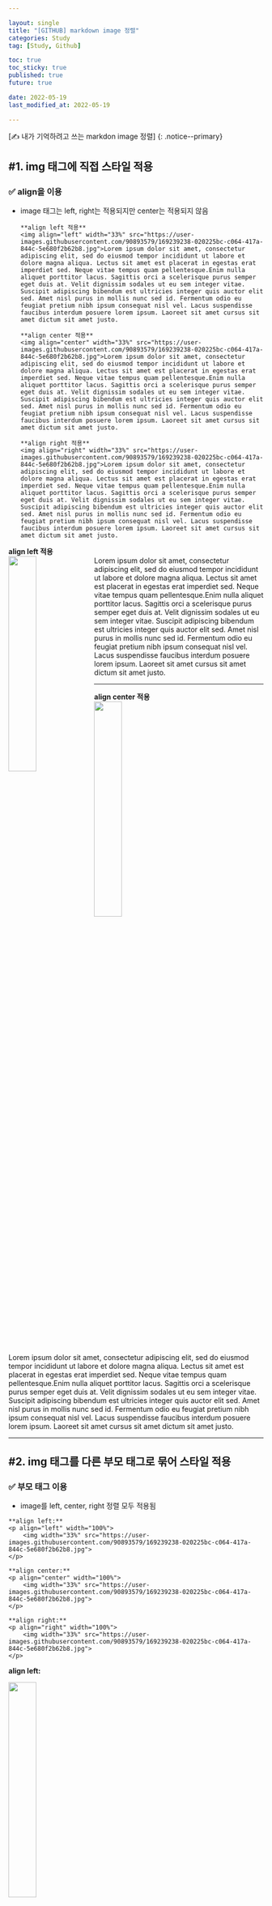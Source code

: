 ```yaml
---

layout: single
title: "[GITHUB] markdown image 정렬"
categories: Study
tag: [Study, Github]

toc: true
toc_sticky: true
published: true
future: true

date: 2022-05-19
last_modified_at: 2022-05-19

---
```


[✍️ 내가 기억하려고 쓰는 markdon image 정렬]
{: .notice--primary}

## #1. img 태그에 직접 스타일 적용
### ✅ align을 이용
- image 태그는 left, right는 적용되지만 center는 적용되지 않음  
    ```
    **align left 적용**
    <img align="left" width="33%" src="https://user-images.githubusercontent.com/90893579/169239238-020225bc-c064-417a-844c-5e680f2b62b8.jpg">Lorem ipsum dolor sit amet, consectetur adipiscing elit, sed do eiusmod tempor incididunt ut labore et dolore magna aliqua. Lectus sit amet est placerat in egestas erat imperdiet sed. Neque vitae tempus quam pellentesque.Enim nulla aliquet porttitor lacus. Sagittis orci a scelerisque purus semper eget duis at. Velit dignissim sodales ut eu sem integer vitae. Suscipit adipiscing bibendum est ultricies integer quis auctor elit sed. Amet nisl purus in mollis nunc sed id. Fermentum odio eu feugiat pretium nibh ipsum consequat nisl vel. Lacus suspendisse faucibus interdum posuere lorem ipsum. Laoreet sit amet cursus sit amet dictum sit amet justo.

    **align center 적용**
    <img align="center" width="33%" src="https://user-images.githubusercontent.com/90893579/169239238-020225bc-c064-417a-844c-5e680f2b62b8.jpg">Lorem ipsum dolor sit amet, consectetur adipiscing elit, sed do eiusmod tempor incididunt ut labore et dolore magna aliqua. Lectus sit amet est placerat in egestas erat imperdiet sed. Neque vitae tempus quam pellentesque.Enim nulla aliquet porttitor lacus. Sagittis orci a scelerisque purus semper eget duis at. Velit dignissim sodales ut eu sem integer vitae. Suscipit adipiscing bibendum est ultricies integer quis auctor elit sed. Amet nisl purus in mollis nunc sed id. Fermentum odio eu feugiat pretium nibh ipsum consequat nisl vel. Lacus suspendisse faucibus interdum posuere lorem ipsum. Laoreet sit amet cursus sit amet dictum sit amet justo.

    **align right 적용**
    <img align="right" width="33%" src="https://user-images.githubusercontent.com/90893579/169239238-020225bc-c064-417a-844c-5e680f2b62b8.jpg">Lorem ipsum dolor sit amet, consectetur adipiscing elit, sed do eiusmod tempor incididunt ut labore et dolore magna aliqua. Lectus sit amet est placerat in egestas erat imperdiet sed. Neque vitae tempus quam pellentesque.Enim nulla aliquet porttitor lacus. Sagittis orci a scelerisque purus semper eget duis at. Velit dignissim sodales ut eu sem integer vitae. Suscipit adipiscing bibendum est ultricies integer quis auctor elit sed. Amet nisl purus in mollis nunc sed id. Fermentum odio eu feugiat pretium nibh ipsum consequat nisl vel. Lacus suspendisse faucibus interdum posuere lorem ipsum. Laoreet sit amet cursus sit amet dictum sit amet justo.  
    ```
  
**align left 적용**  
<img align="left" width="33%" src="https://user-images.githubusercontent.com/90893579/169239238-020225bc-c064-417a-844c-5e680f2b62b8.jpg">Lorem ipsum dolor sit amet, consectetur adipiscing elit, sed do eiusmod tempor incididunt ut labore et dolore magna aliqua. Lectus sit amet est placerat in egestas erat imperdiet sed. Neque vitae tempus quam pellentesque.Enim nulla aliquet porttitor lacus. Sagittis orci a scelerisque purus semper eget duis at. Velit dignissim sodales ut eu sem integer vitae. Suscipit adipiscing bibendum est ultricies integer quis auctor elit sed. Amet nisl purus in mollis nunc sed id. Fermentum odio eu feugiat pretium nibh ipsum consequat nisl vel. Lacus suspendisse faucibus interdum posuere lorem ipsum. Laoreet sit amet cursus sit amet dictum sit amet justo.

---

**align center 적용**  
<img align="center" width="33%" src="https://user-images.githubusercontent.com/90893579/169239238-020225bc-c064-417a-844c-5e680f2b62b8.jpg">  
Lorem ipsum dolor sit amet, consectetur adipiscing elit, sed do eiusmod tempor incididunt ut labore et dolore magna aliqua. Lectus sit amet est placerat in egestas erat imperdiet sed. Neque vitae tempus quam pellentesque.Enim nulla aliquet porttitor lacus. Sagittis orci a scelerisque purus semper eget duis at. Velit dignissim sodales ut eu sem integer vitae. Suscipit adipiscing bibendum est ultricies integer quis auctor elit sed. Amet nisl purus in mollis nunc sed id. Fermentum odio eu feugiat pretium nibh ipsum consequat nisl vel. Lacus suspendisse faucibus interdum posuere lorem ipsum. Laoreet sit amet cursus sit amet dictum sit amet justo.

---
## #2. img 태그를 다른 부모 태그로 묶어 스타일 적용
### ✅ 부모 태그 이용
- image를 left, center, right 정렬 모두 적용됨

```
**align left:**
<p align="left" width="100%">
    <img width="33%" src="https://user-images.githubusercontent.com/90893579/169239238-020225bc-c064-417a-844c-5e680f2b62b8.jpg"> 
</p>

**align center:**
<p align="center" width="100%">
    <img width="33%" src="https://user-images.githubusercontent.com/90893579/169239238-020225bc-c064-417a-844c-5e680f2b62b8.jpg"> 
</p>

**align right:**
<p align="right" width="100%">
    <img width="33%" src="https://user-images.githubusercontent.com/90893579/169239238-020225bc-c064-417a-844c-5e680f2b62b8.jpg"> 
</p>
```

**align left:**
<p align="left" width="100%">
    <img width="33%" src="https://user-images.githubusercontent.com/90893579/169239238-020225bc-c064-417a-844c-5e680f2b62b8.jpg"> 
</p>

**align center:**
<p align="center" width="100%">
    <img width="33%" src="https://user-images.githubusercontent.com/90893579/169239238-020225bc-c064-417a-844c-5e680f2b62b8.jpg"> 
</p>

**align right:**
<p align="right" width="100%">
    <img width="33%" src="https://user-images.githubusercontent.com/90893579/169239238-020225bc-c064-417a-844c-5e680f2b62b8.jpg"> 
</p>
